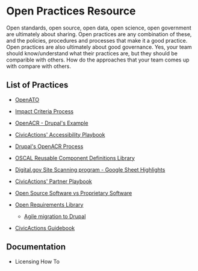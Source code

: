 # Open Practices Resource

Open standards, open source, open data, open science, open government are ultimately about sharing. Open practices are any combination of these, and the policies, procedures and processes that make it a good practice. Open practices are also ultimately about good governance. Yes, your team should know/understand what their practices are, but they should be comparible with others. How do the approaches that your team comes up with compare with others. 

## List of Practices
* [OpenATO](https://openato.org)
* [Impact Criteria Process](https://github.com/CivicActions/impact-criteria)
* [OpenACR - Drupal's Example](https://www.drupal.org/docs/getting-started/accessibility/accessibility-conformance-report-acr-process)
* [CivicActions' Accessibility Playbook](https://accessibility.civicactions.com/playbook/)
* [Drupal's OpenACR Process](https://www.drupal.org/docs/getting-started/accessibility/accessibility-conformance-report-acr-process)
* [OSCAL Reusable Component Definitions Library](https://github.com/CivicActions/oscal-component-definitions)
* [Digital.gov Site Scanning program - Google Sheet Highlights](https://github.com/CivicActions/site-evaluation-tools/blob/main/digital.gov-scan-upload.js.md)
* [CivicActions' Partner Playbook](https://drive.google.com/drive/folders/1Ckmk_YgdW_QlxoGQxtSZ1REGCACsiPbB)
* [Open Source Software vs Proprietary Software](https://docs.google.com/document/d/1o3rJSa1KhfC9QcliQ9RwgZsoHPJM54XzFmRLzrA8DnQ/edit?tab=t.0)
* [Open Requirements Library](open-requirments-library)
  * [Agile migration to Drupal](open-requirements-library/agile-migration.md)

* [CivicActions Guidebook](https://guidebook.civicactions.com/en/latest/)


## Documentation
* Licensing How To
